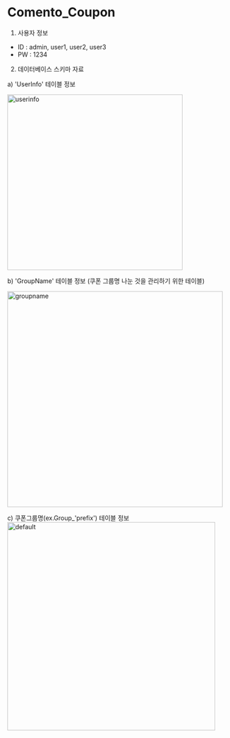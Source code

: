 # Comento_Coupon

1. 사용자 정보
 - ID : admin, user1, user2, user3
 - PW : 1234
 

2. 데이터베이스 스키마 자료

 a) 'UserInfo' 테이블 정보
 
 
<img width="397" alt="userinfo" src="https://user-images.githubusercontent.com/30804139/49858869-6c65c500-fe39-11e8-9292-8d2730facb21.png">
 
 



 b) 'GroupName' 테이블 정보 (쿠폰 그룹명 나눈 것을 관리하기 위한 테이블)
 
 
<img width="488" alt="groupname" src="https://user-images.githubusercontent.com/30804139/49858947-a33bdb00-fe39-11e8-86f7-32a5d6b4039a.png">

 
 
 c) 쿠폰그룹명(ex.Group_'prefix') 테이블 정보
 <img width="471" alt="default" src="https://user-images.githubusercontent.com/30804139/49859043-eb5afd80-fe39-11e8-8b8e-9e8113fd7f67.png">


